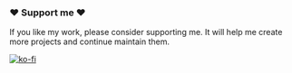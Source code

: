 ### ❤️ Support me ❤️
If you like my work, please consider supporting me. It will help me create more projects and continue maintain them.

[![ko-fi](https://www.ko-fi.com/img/githubbutton_sm.svg)](https://www.buymeacoffee.com/julianty)